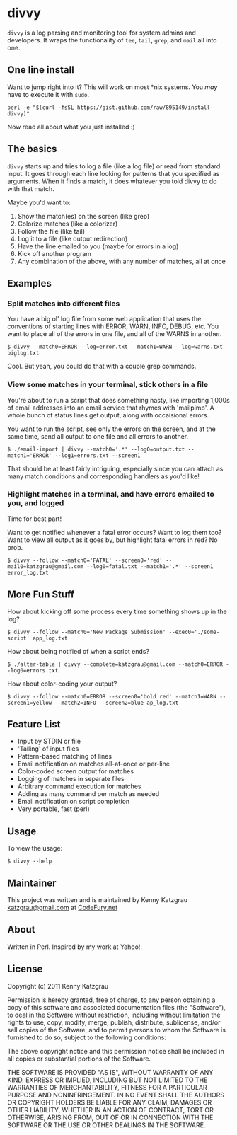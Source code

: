 # divvy

`divvy` is a log parsing and monitoring tool for system admins and developers. 
It wraps the functionality of `tee`, `tail`, `grep`, and `mail` all into one.

## One line install

Want to jump right into it? This will work on most *nix systems. You _may_ have to execute it with `sudo`.

`perl -e "$(curl -fsSL https://gist.github.com/raw/895149/install-divvy)"`

Now read all about what you just installed :)

## The basics

`divvy` starts up and tries to log a file (like a log file) or read from standard input.
It goes through each line looking for patterns that you specified as arguments. When
it finds a match, it does whatever you told divvy to do with that match.

Maybe you'd want to:

1. Show the match(es) on the screen (like grep)
2. Colorize matches (like a colorizer)
3. Follow the file (like tail)
4. Log it to a file (like output redirection)
5. Have the line emailed to you (maybe for errors in a log)
6. Kick off another program
7. Any combination of the above, with any number of matches, all at once

## Examples


### Split matches into different files

You have a big ol' log file from some web application that uses the conventions
of starting lines with ERROR, WARN, INFO, DEBUG, etc. You want to place all of
the errors in one file, and all of the WARNS in another.

`$ divvy --match0=ERROR --log=error.txt --match1=WARN --log=warns.txt biglog.txt`

Cool. But yeah, you could do that with a couple grep commands.

### View some matches in your terminal, stick others in a file

You're about to run a script that does something nasty, like importing 1,000s
of email addresses into an email service that rhymes with 'mailpimp'. A whole
bunch of status lines get output, along with occaisional errors.

You want to run the script, see only the errors on the screen, and at the same time, 
send all output to one file and all errors to another.

`$ ./email-import | divvy --match0='.*' --log0=output.txt --match1='ERROR' --log1=errors.txt --screen1`

That should be at least fairly intriguing, especially since you can attach as many match conditions
and corresponding handlers as you'd like!

### Highlight matches in a terminal, and have errors emailed to you, and logged

Time for best part!

Want to get notified whenever a fatal error occurs? Want to log them too? Want
to view all output as it goes by, but highlight fatal errors in red? No prob.

`$ divvy --follow --match0='FATAL' --screen0='red' --mail0=katzgrau@gmail.com --log0=fatal.txt --match1='.*' --screen1 error_log.txt` 

## More Fun Stuff

How about kicking off some process every time something shows up in the log?

`$ divvy --follow --match0='New Package Submission' --exec0='./some-script' app_log.txt`

How about being notified of when a script ends?

`$ ./alter-table | divvy --complete=katzgrau@gmail.com --match0=ERROR --log0=errors.txt`

How about color-coding your output?

`$ divvy --follow --match0=ERROR --screen0='bold red' --match1=WARN --screen1=yellow --match2=INFO --screen2=blue ap_log.txt` 

## Feature List

* Input by STDIN or file
* 'Tailing' of input files
* Pattern-based matching of lines
* Email notification on matches all-at-once or per-line
* Color-coded screen output for matches
* Logging of matches in separate files
* Arbitrary command execution for matches
* Adding as many command per match as needed
* Email notification on script completion
* Very portable, fast (perl)

## Usage

To view the usage:

`$ divvy --help`

## Maintainer

This project was written and is maintained by Kenny Katzgrau <katzgrau@gmail.com> at [CodeFury.net](http://codefury.net)

## About

Written in Perl. Inspired by my work at Yahoo!.

## License

Copyright (c) 2011 Kenny Katzgrau

Permission is hereby granted, free of charge, to any person obtaining a copy
of this software and associated documentation files (the "Software"), to deal
in the Software without restriction, including without limitation the rights
to use, copy, modify, merge, publish, distribute, sublicense, and/or sell
copies of the Software, and to permit persons to whom the Software is
furnished to do so, subject to the following conditions:

The above copyright notice and this permission notice shall be included in
all copies or substantial portions of the Software.

THE SOFTWARE IS PROVIDED "AS IS", WITHOUT WARRANTY OF ANY KIND, EXPRESS OR
IMPLIED, INCLUDING BUT NOT LIMITED TO THE WARRANTIES OF MERCHANTABILITY,
FITNESS FOR A PARTICULAR PURPOSE AND NONINFRINGEMENT. IN NO EVENT SHALL THE
AUTHORS OR COPYRIGHT HOLDERS BE LIABLE FOR ANY CLAIM, DAMAGES OR OTHER
LIABILITY, WHETHER IN AN ACTION OF CONTRACT, TORT OR OTHERWISE, ARISING FROM,
OUT OF OR IN CONNECTION WITH THE SOFTWARE OR THE USE OR OTHER DEALINGS IN
THE SOFTWARE.
